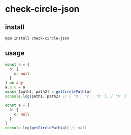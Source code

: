 # check-circle-json
## install
`npm install check-circle-json`
## usage
```ts
const a = {
  b: {
    c: null
  }
} as any
a.b.c = a
const [path1, path2] = getCirclePath(a)
console.log(path1, path2) // [ 'b', 'c', 'b' ], [ 'b' ]
```
```ts
const a = {
  b: {
    c: null
  }
}
console.log(getCirclePath(a)) // null
```
